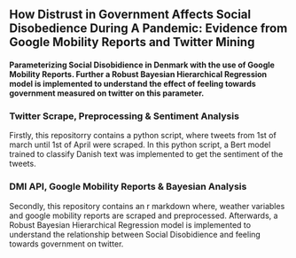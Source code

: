 ## How Distrust in Government Affects Social Disobedience During A Pandemic: Evidence from Google Mobility Reports and Twitter Mining

#### Parameterizing Social Disobidience in Denmark with the use of Google Mobility Reports. Further a Robust Bayesian Hierarchical Regression model is implemented to understand the effect of feeling towards government measured on twitter on this parameter.

### Twitter Scrape, Preprocessing & Sentiment Analysis 

Firstly, this repositorry contains a python script, where tweets from 1st of march until 1st of April were scraped. In this python script, a Bert model trained to classify Danish text was implemented to get the sentiment of the tweets.

### DMI API, Google Mobility Reports & Bayesian Analysis 

Secondly, this repository contains an r markdown where, weather variables and google mobility reports are scraped and preprocessed. Afterwards, a Robust Bayesian Hierarchical Regression model is implemented to understand the relationship between Social Disobidience and feeling towards government on twitter.
